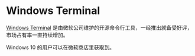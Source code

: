 # Windows Terminal

[Windows Terminal](https://github.com/microsoft/terminal) 是由微软公司维护的开源命令行工具，一经推出就备受好评，市场占有率一直持续增加。

Windows 10 的用户可以在微软商店里获取到。